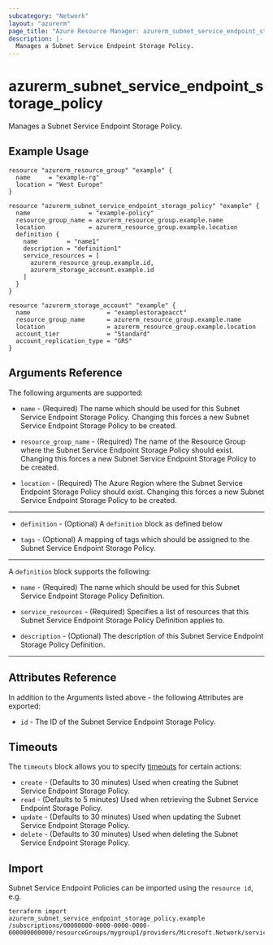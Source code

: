 ```yaml
---
subcategory: "Network"
layout: "azurerm"
page_title: "Azure Resource Manager: azurerm_subnet_service_endpoint_storage_policy"
description: |-
  Manages a Subnet Service Endpoint Storage Policy.
---
```


# azurerm_subnet_service_endpoint_storage_policy

Manages a Subnet Service Endpoint Storage Policy.

## Example Usage

```hcl
resource "azurerm_resource_group" "example" {
  name     = "example-rg"
  location = "West Europe"
}

resource "azurerm_subnet_service_endpoint_storage_policy" "example" {
  name                = "example-policy"
  resource_group_name = azurerm_resource_group.example.name
  location            = azurerm_resource_group.example.location
  definition {
    name        = "name1"
    description = "definition1"
    service_resources = [
      azurerm_resource_group.example.id,
      azurerm_storage_account.example.id
    ]
  }
}

resource "azurerm_storage_account" "example" {
  name                     = "examplestorageacct"
  resource_group_name      = azurerm_resource_group.example.name
  location                 = azurerm_resource_group.example.location
  account_tier             = "Standard"
  account_replication_type = "GRS"
}
```

## Arguments Reference

The following arguments are supported:

* `name` - (Required) The name which should be used for this Subnet Service Endpoint Storage Policy. Changing this forces a new Subnet Service Endpoint Storage Policy to be created.

* `resource_group_name` - (Required) The name of the Resource Group where the Subnet Service Endpoint Storage Policy should exist. Changing this forces a new Subnet Service Endpoint Storage Policy to be created.

* `location` - (Required) The Azure Region where the Subnet Service Endpoint Storage Policy should exist. Changing this forces a new Subnet Service Endpoint Storage Policy to be created.

---

* `definition` - (Optional) A `definition` block as defined below

* `tags` - (Optional) A mapping of tags which should be assigned to the Subnet Service Endpoint Storage Policy.

---

A `definition` block supports the following:

* `name` - (Required) The name which should be used for this Subnet Service Endpoint Storage Policy Definition.

* `service_resources` - (Required) Specifies a list of resources that this Subnet Service Endpoint Storage Policy Definition applies to.

* `description` - (Optional) The description of this Subnet Service Endpoint Storage Policy Definition.

---

## Attributes Reference

In addition to the Arguments listed above - the following Attributes are exported: 

* `id` - The ID of the Subnet Service Endpoint Storage Policy.

## Timeouts

The `timeouts` block allows you to specify [timeouts](https://www.terraform.io/language/resources/syntax#operation-timeouts) for certain actions:

* `create` - (Defaults to 30 minutes) Used when creating the Subnet Service Endpoint Storage Policy.
* `read` - (Defaults to 5 minutes) Used when retrieving the Subnet Service Endpoint Storage Policy.
* `update` - (Defaults to 30 minutes) Used when updating the Subnet Service Endpoint Storage Policy.
* `delete` - (Defaults to 30 minutes) Used when deleting the Subnet Service Endpoint Storage Policy.

## Import

Subnet Service Endpoint Policies can be imported using the `resource id`, e.g.

```shell
terraform import azurerm_subnet_service_endpoint_storage_policy.example /subscriptions/00000000-0000-0000-0000-000000000000/resourceGroups/mygroup1/providers/Microsoft.Network/serviceEndpointPolicies/policy1
```
